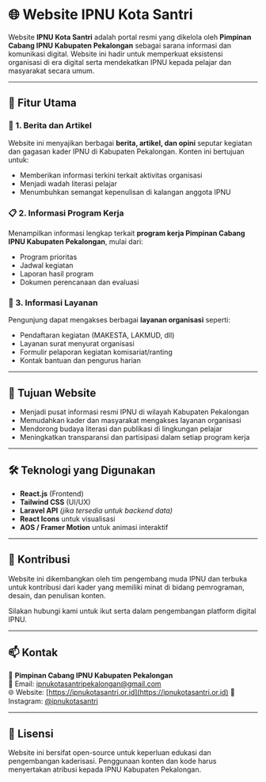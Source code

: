 # 🌐 Website IPNU Kota Santri

Website **IPNU Kota Santri** adalah portal resmi yang dikelola oleh **Pimpinan Cabang IPNU Kabupaten Pekalongan** sebagai sarana informasi dan komunikasi digital. Website ini hadir untuk memperkuat eksistensi organisasi di era digital serta mendekatkan IPNU kepada pelajar dan masyarakat secara umum.

---

## 📌 Fitur Utama

### 📰 1. Berita dan Artikel

Website ini menyajikan berbagai **berita, artikel, dan opini** seputar kegiatan dan gagasan kader IPNU di Kabupaten Pekalongan. Konten ini bertujuan untuk:

-   Memberikan informasi terkini terkait aktivitas organisasi
-   Menjadi wadah literasi pelajar
-   Menumbuhkan semangat kepenulisan di kalangan anggota IPNU

### 📋 2. Informasi Program Kerja

Menampilkan informasi lengkap terkait **program kerja Pimpinan Cabang IPNU Kabupaten Pekalongan**, mulai dari:

-   Program prioritas
-   Jadwal kegiatan
-   Laporan hasil program
-   Dokumen perencanaan dan evaluasi

### 🧾 3. Informasi Layanan

Pengunjung dapat mengakses berbagai **layanan organisasi** seperti:

-   Pendaftaran kegiatan (MAKESTA, LAKMUD, dll)
-   Layanan surat menyurat organisasi
-   Formulir pelaporan kegiatan komisariat/ranting
-   Kontak bantuan dan pengurus harian

---

## 🎯 Tujuan Website

-   Menjadi pusat informasi resmi IPNU di wilayah Kabupaten Pekalongan
-   Memudahkan kader dan masyarakat mengakses layanan organisasi
-   Mendorong budaya literasi dan publikasi di lingkungan pelajar
-   Meningkatkan transparansi dan partisipasi dalam setiap program kerja

---

## 🛠️ Teknologi yang Digunakan

-   **React.js** (Frontend)
-   **Tailwind CSS** (UI/UX)
-   **Laravel API** _(jika tersedia untuk backend data)_
-   **React Icons** untuk visualisasi
-   **AOS / Framer Motion** untuk animasi interaktif

---

## 🤝 Kontribusi

Website ini dikembangkan oleh tim pengembang muda IPNU dan terbuka untuk kontribusi dari kader yang memiliki minat di bidang pemrograman, desain, dan penulisan konten.

Silakan hubungi kami untuk ikut serta dalam pengembangan platform digital IPNU.

---

## 📫 Kontak

📍 **Pimpinan Cabang IPNU Kabupaten Pekalongan**  
📧 Email: [ipnukotasantripekalongan@gmail.com](mailto:ipnukotasantripekalongan@gmail.com)  
🌐 Website: [https://ipnukotasantri.or.id](https://ipnukotasantri.or.id)
📱 Instagram: [@ipnukotasantri](https://www.instagram.com/ipnukotasantri/)

---

## 🔖 Lisensi

Website ini bersifat open-source untuk keperluan edukasi dan pengembangan kaderisasi. Penggunaan konten dan kode harus menyertakan atribusi kepada IPNU Kabupaten Pekalongan.
